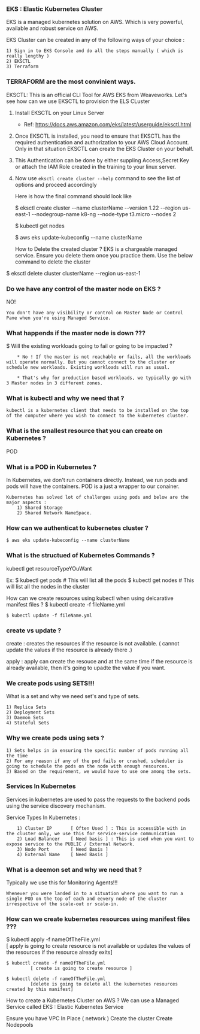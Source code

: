 ### EKS : Elastic Kubernetes Cluster

EKS is a managed kubernetes solution on AWS. Which is very powerful, available and robust service on AWS.

EKS Cluster can be created in any of the following ways of your choice :

    1) Sign in to EKS Console and do all the steps manually ( which is really lengthy )
    2) EKSCTL
    3) Terraform

### TERRAFORM are the most convinient ways.

EKSCTL: This is an official CLI Tool for AWS EKS from Weaveworks.
Let's see how can we use EKSCTL to provision the ELS CLuster

1) Install EKSCTL on your Linux Server 
    
    * Ref: https://docs.aws.amazon.com/eks/latest/userguide/eksctl.html

2) Once EKSCTL is installed, you need to ensure that EKSCTL has the required authentication and authorization to your AWS Cloud Account.
   Only in that situation EKSCTL can create the EKS Cluster on your behalf.

3) This Authentication can be done by either suppling Access,Secret Key or attach the IAM Role created in the training to your linux server.

4) Now use `eksctl create cluster --help` command to see the list of options and proceed accordingly

   Here is how the final command should look like

    $ eksctl create cluster --name clusterName --version 1.22 --region us-east-1 --nodegroup-name k8-ng --node-type t3.micro --nodes 2

    $ kubectl get nodes 

    $ aws eks update-kubeconfig --name clusterName

    How to Delete the created cluster ?
EKS is a chargeable managed service. Ensure you delete them once you practice them. Use the below command to delete the cluster

$ eksctl delete cluster clusterName --region us-east-1


### Do we have any control of the master node on EKS ?

 NO!

    You don't have any visibility or control on Master Node or Control Pane when you're using Managed Service.

### What happends if the master node is down ???

$ Will the existing workloads going to fail or going to be impacted ?

        * No ! If the master is not reachable or fails, all the workloads will operate normally. But you cannot connect to the cluster or schedule new workloads. Existing workloads will run as usual. 

        * That's why for production based workloads, we typically go with 3 Master nodes in 3 different zones.

### What is kubectl and why we need that ?
    kubectl is a kubernetes client that needs to be installed on the top of the computer where you wish to connect to the kubernetes cluster.

### What is the smallest resource that you can create on Kubernetes ?
POD

### What is a POD in Kubernetes ?

 In Kubernetes, we don't run containers directly. Instead, we run pods and pods will have the containers.
    POD is a just a wrapper to our conainer.

    Kubernetes has solved lot of challenges using pods and below are the major aspects :
        1) Shared Storage 
        2) Shared Network NameSpace.


### How can we authenticat to kubernetes cluster ?
    $ aws eks update-kubeconfig --name clusterName

### What is the structued of Kubernetes Commands ?

kubectl get resourceTypeYOuWant 

Ex:
        $ kubectl get pods     # This will list all the pods 
        $ kubectl get nodes    # This will list all the nodes in the cluster


How can we create resources using kubectl when using delcarative manifest files ?
    $ kubectl create -f fileName.yml 

    $ kubectl update -f fileName.yml 

### create vs update ?

create : creates the resources if the resource is not available. ( cannot update the values if the resource is already there .)

apply  : apply can create the resouce and at the same time if the resource is already available, then it's going to upadte the value if you want.

### We create pods using SETS!!!

What is a set and why we need set's and type of sets.

    1) Replica Sets 
    2) Deployment Sets
    3) Daemon Sets
    4) Stateful Sets

### Why we create pods using sets ?

    1) Sets helps in in ensuring the specific number of pods running all the time
    2) For any reason if any of the pod fails or crashed, scheduler is going to schedule the pods on the node with enough resources.
    3) Based on the requirement, we would have to use one among the sets.

### Services In Kubernetes

Services in kubernetes are used to pass the requests to the backend pods using the service discovery mechanism.

Service Types In Kubernetes : 

        1) Cluster IP       [ Often Used ] : This is accessible with in the cluster only, we use this for service-service communication
        2) Load Balancer    [ Need basis ] : This is used when you want to expose service to the PUBLIC / External Network.
        3) Node Port        [ Need Basis ]
        4) External Name    [ Need Basis ]

### What is a deemon set and why we need that ?

Typically we use this for Monitoring Agents!!!

    Whenever you were landed in to a situation where you want to run a single POD on the top of each and eevery node of the cluster irrespective of the scale-out or scale-in.


### How can we create kubernetes resources using manifest files ???

$ kubectl apply -f nameOfTheFile.yml       
            [ apply is going to create resource is not available or updates the values of the resources if the resource already exits]

    $ kubectl create -f nameOfTheFile.yml 
             [ create is going to create resource ]
    
    $ kubectl delete -f nameOfTheFile.yml 
             [delete is going to delete all the kubernetes resources created by this manifest]


How to create a Kubernetes Cluster on AWS ?
We can use a Managed Service called EKS : Elastic Kubernetes Service

Ensure you have VPC In Place ( network )
Create the cluster
Create Nodepools



